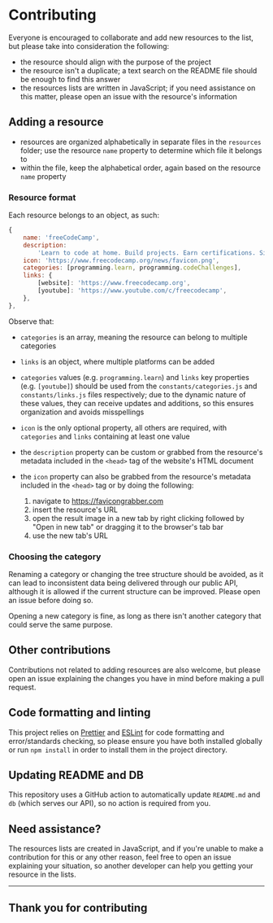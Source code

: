 # Contributing

Everyone is encouraged to collaborate and add new resources to the list, but please take into consideration the following:

-   the resource should align with the purpose of the project
-   the resource isn't a duplicate; a text search on the README file should be enough to find this answer
-   the resources lists are written in JavaScript; if you need assistance on this matter, please open an issue with the resource's information

## Adding a resource

-   resources are organized alphabetically in separate files in the `resources` folder; use the resource `name` property to determine which file it belongs to
-   within the file, keep the alphabetical order, again based on the resource `name` property

### Resource format

Each resource belongs to an object, as such:

```javascript
{
    name: 'freeCodeCamp',
    description:
        'Learn to code at home. Build projects. Earn certifications. Since 2014, more than 40,000 freeCodeCamp.org graduates have gotten jobs at tech companies including Google, Apple, Amazon, and Microsoft.',
    icon: 'https://www.freecodecamp.org/news/favicon.png',
    categories: [programming.learn, programming.codeChallenges],
    links: {
        [website]: 'https://www.freecodecamp.org',
        [youtube]: 'https://www.youtube.com/c/freecodecamp',
    },
},
```

Observe that:

-   `categories` is an array, meaning the resource can belong to multiple categories
-   `links` is an object, where multiple platforms can be added
-   `categories` values (e.g. `programming.learn`) and `links` key properties (e.g. `[youtube]`) should be used from the `constants/categories.js` and `constants/links.js` files respectively; due to the dynamic nature of these values, they can receive updates and additions, so this ensures organization and avoids misspellings
-   `icon` is the only optional property, all others are required, with `categories` and `links` containing at least one value
-   the `description` property can be custom or grabbed from the resource's metadata included in the `<head>` tag of the website's HTML document
-   the `icon` property can also be grabbed from the resource's metadata included in the `<head>` tag or by doing the following:

    1. navigate to https://favicongrabber.com
    2. insert the resource's URL
    3. open the result image in a new tab by right clicking followed by "Open in new tab" or dragging it to the browser's tab bar
    4. use the new tab's URL

### Choosing the category

Renaming a category or changing the tree structure should be avoided, as it can lead to inconsistent data being delivered through our public API, although it is allowed if the current structure can be improved. Please open an issue before doing so.

Opening a new category is fine, as long as there isn't another category that could serve the same purpose.

## Other contributions

Contributions not related to adding resources are also welcome, but please open an issue explaining the changes you have in mind before making a pull request.

## Code formatting and linting

This project relies on [Prettier](https://prettier.io/) and [ESLint](https://eslint.org/) for code formatting and error/standards checking, so please ensure you have both installed globally or run `npm install` in order to install them in the project directory.

## Updating README and DB

This repository uses a GitHub action to automatically update `README.md` and `db` (which serves our API), so no action is required from you.

## Need assistance?

The resources lists are created in JavaScript, and if you're unable to make a contribution for this or any other reason, feel free to open an issue explaining your situation, so another developer can help you getting your resource in the lists.

---

## Thank you for contributing
